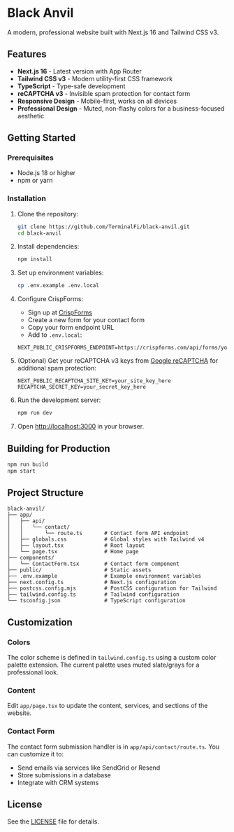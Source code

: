 # Black Anvil

A modern, professional website built with Next.js 16 and Tailwind CSS v3.

## Features

- **Next.js 16** - Latest version with App Router
- **Tailwind CSS v3** - Modern utility-first CSS framework
- **TypeScript** - Type-safe development
- **reCAPTCHA v3** - Invisible spam protection for contact form
- **Responsive Design** - Mobile-first, works on all devices
- **Professional Design** - Muted, non-flashy colors for a business-focused aesthetic

## Getting Started

### Prerequisites

- Node.js 18 or higher
- npm or yarn

### Installation

1. Clone the repository:
   ```bash
   git clone https://github.com/TerminalFi/black-anvil.git
   cd black-anvil
   ```

2. Install dependencies:
   ```bash
   npm install
   ```

3. Set up environment variables:
   ```bash
   cp .env.example .env.local
   ```

4. Configure CrispForms:
   - Sign up at [CrispForms](https://crispforms.com/)
   - Create a new form for your contact form
   - Copy your form endpoint URL
   - Add to `.env.local`:
   ```
   NEXT_PUBLIC_CRISPFORMS_ENDPOINT=https://crispforms.com/api/forms/your_form_id
   ```

5. (Optional) Get your reCAPTCHA v3 keys from [Google reCAPTCHA](https://www.google.com/recaptcha/admin) for additional spam protection:
   ```
   NEXT_PUBLIC_RECAPTCHA_SITE_KEY=your_site_key_here
   RECAPTCHA_SECRET_KEY=your_secret_key_here
   ```

6. Run the development server:
   ```bash
   npm run dev
   ```

7. Open [http://localhost:3000](http://localhost:3000) in your browser.

## Building for Production

```bash
npm run build
npm start
```

## Project Structure

```
black-anvil/
├── app/
│   ├── api/
│   │   └── contact/
│   │       └── route.ts       # Contact form API endpoint
│   ├── globals.css            # Global styles with Tailwind v4
│   ├── layout.tsx             # Root layout
│   └── page.tsx               # Home page
├── components/
│   └── ContactForm.tsx        # Contact form component
├── public/                    # Static assets
├── .env.example               # Example environment variables
├── next.config.ts             # Next.js configuration
├── postcss.config.mjs         # PostCSS configuration for Tailwind
├── tailwind.config.ts         # Tailwind configuration
└── tsconfig.json              # TypeScript configuration
```

## Customization

### Colors

The color scheme is defined in `tailwind.config.ts` using a custom color palette extension. The current palette uses muted slate/grays for a professional look.

### Content

Edit `app/page.tsx` to update the content, services, and sections of the website.

### Contact Form

The contact form submission handler is in `app/api/contact/route.ts`. You can customize it to:
- Send emails via services like SendGrid or Resend
- Store submissions in a database
- Integrate with CRM systems

## License

See the [LICENSE](LICENSE) file for details.
